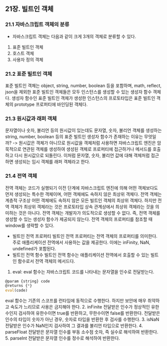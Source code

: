 ## 21장. 빌트인 객체

### 21.1 자바스크립트 객체의 분류

- 자바스크립트 객체는 다음과 같이 크게 3개의 객체로 분류할 수 있다.
1. 표준 빌트인 객체
2. 호스트 객체
3. 사용자 정의 객체

### 21.2 표준 빌트인 객체

표준 빌트인 객체는 object, string, number, boolean 등을 포함하며, math, reflect, json을 제외한 표준 빌트인 객체들은 모두 인스턴스를 생성할 수 있는 생성자 함수 객체다. 
생성자 함수인 표준 빌트인 객체가 생성한 인스턴스의 프로토타입은 표준 빌트인 객체의 prototype 프로퍼티에 바인딩된 객체다.

### 21.3 원시값과 래퍼 객체

문자열이나 숫자, 불리언 등의 원시값이 있는데도 문자열, 숫자, 불리언 객체를 생성하는 string, number, boolean 등의 표준 빌트인 생성자 함수가 존재하는 이유는 무엇일까?
-> 원시값은 객체가 아니므로 원시값을 객체처럼 사용하면 자바스크립트 엔진은 암묵적으로 연관된 객체를 생성하여 생성된 객체로 프로퍼티에 접근하거나 메서드를 호출하고 다시 원시값으로 되돌린다. 이처럼 문자열, 숫자, 불리언 값에 대해 객체처럼 접근하면 생성되는 임시 객체를 래퍼 객체라고 한다. 

### 21.4 전역 객체

전역 객체는 코드가 실행되기 이전 단계에 자바스크립트 엔진에 의해 어떤 객체보다도 먼저 생성되는 특수한 객체이며, 어떤 객체에도 속하지 않은 최상위 객체다.
전역 객체는 계층적 구조상 어떤 객체에도 속하지 않은 모든 빌트인 객체의 최상위 객체다. 하지만 전역 객체가 최상위 객체라는 것은 프로토타입 상속 관계상에서 최상위 객체라는 것을 의미하는 것은 아니다. 
전역 객체는 개발자가 의도적으로 생성할 수 없다. 즉, 전역 객체를 생성할 수 있는 생성자 함수가 제공되지 않는다.
전역 객체의 프로퍼티를 참조할 때 window를 생략할 수 있다.
- 빌트인 전역 프로퍼티
빌트인 전역 프로퍼티는 전역 객체의 프로퍼티를 의미한다. 주로 애플리케이션 전역에서 사용하는 값을 제공한다. 이에는 inFinity, NaN, undefined가 포함된다.
- 빌트인 전역 함수
빌트인 전역 함수는 애플리케이션 전역에서 호출할 수 있는 빌트인 함수로서 전역 객체의 메서드다.
1. eval: eval 함수는 자바스크립트 코드를 나타내는 문자열을 인수로 전달받는다.
```js
@param {string} code
@returns {*}
eval(code)
```
eval 함수는 기존의 스코프를 런타임에 동적으로 수행한다. 하지만 보안에 매우 취약하고 속도가 느리므로 사용은 금지해야 한다.
2. inFinite
전달받은 인수가 정상적인 유한수인지 검사하여 유한수이면 true를 반환하고, 무한수이면 false를 반환한다. 전달받은 인수의 타입이 숫자가 아닌 경우, 숫자로 타입을 반환한 후 검사를 수행한다. 
3. isNaN
전달받은 인수가 NaN인지 검사하여 그 결과를 불리언 타입으로 반환한다.
4. parseFloat
전달받은 문자열 인수를 부동 소수점 숫자, 즉 실수로 해석하여 반환한다. 
5. parseInt
전달받은 문자열 인수를 정수로 해석하여 반환한다.


